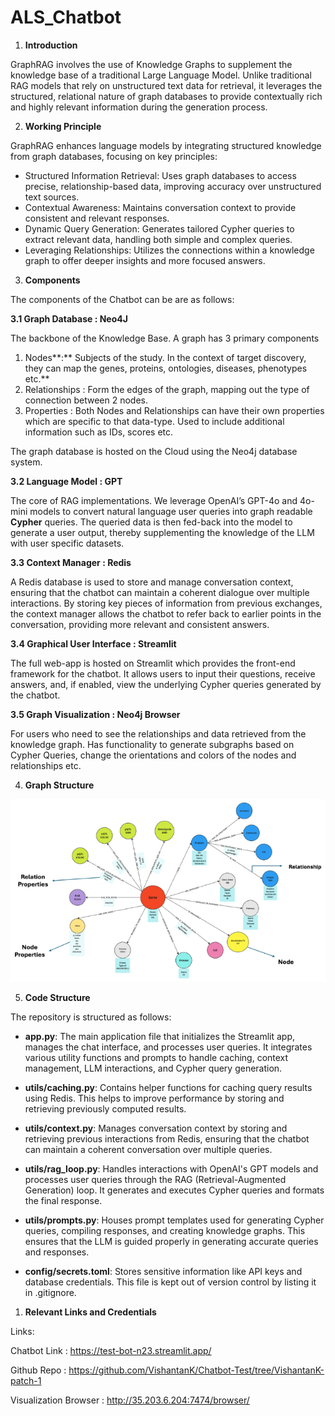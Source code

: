 # ALS_Chatbot

1. **Introduction**

GraphRAG involves the use of Knowledge Graphs to supplement the knowledge base of a traditional Large Language Model. Unlike traditional RAG models that rely on unstructured text data for retrieval, it leverages the structured, relational nature of graph databases to provide contextually rich and highly relevant information during the generation process.


2. **Working Principle**

GraphRAG enhances language models by integrating structured knowledge from graph databases, focusing on key principles:

- Structured Information Retrieval: Uses graph databases to access precise, relationship-based data, improving accuracy over unstructured text sources.
- Contextual Awareness: Maintains conversation context to provide consistent and relevant responses.
- Dynamic Query Generation: Generates tailored Cypher queries to extract relevant data, handling both simple and complex queries.
- Leveraging Relationships: Utilizes the connections within a knowledge graph to offer deeper insights and more focused answers.

3. **Components**

The components of the Chatbot can be are as follows:

**3.1     Graph Database : Neo4J**

The backbone of the Knowledge Base. A graph has 3 primary components

1. Nodes**:** Subjects of the study. In the context of target discovery, they can map the genes, proteins, ontologies, diseases, phenotypes etc.**     
1. Relationships : Form the edges of the graph, mapping out the type of connection between 2 nodes.
1. Properties : Both Nodes and Relationships can have their own properties which are specific to that data-type. Used to include additional information such as IDs, scores etc.

The graph database is hosted on the Cloud using the Neo4j database system.

**3.2    Language Model : GPT**

The core of RAG implementations. We leverage OpenAI’s GPT-4o and 4o-mini models to convert natural language user queries into graph readable **Cypher** queries. The queried data is then fed-back into the model to generate a user output, thereby supplementing the knowledge of the LLM with user specific datasets.

**3.3   Context Manager : Redis**

A Redis database is used to store and manage conversation context, ensuring that the chatbot can maintain a coherent dialogue over multiple interactions. By storing key pieces of information from previous exchanges, the context manager allows the chatbot to refer back to earlier points in the conversation, providing more relevant and consistent answers.


**3.4   Graphical User Interface : Streamlit**

The full web-app is hosted on Streamlit which provides the front-end framework for the chatbot. It allows users to input their questions, receive answers, and, if enabled, view the underlying Cypher queries generated by the chatbot.

**3.5   Graph Visualization : Neo4j Browser**

For users who need to see the relationships and data retrieved from the knowledge graph. Has functionality to generate subgraphs based on Cypher Queries, change the orientations and colors of the nodes and relationships etc.

4. **Graph Structure**

![](graph_Schema.png)


5. **Code Structure**

The repository is structured as follows:

- **app.py**: The main application file that initializes the Streamlit app, manages the chat interface, and processes user queries. It integrates various utility functions and prompts to handle caching, context management, LLM interactions, and Cypher query generation.

- **utils/caching.py**: Contains helper functions for caching query results using Redis. This helps to improve performance by storing and retrieving previously computed results.

- **utils/context.py**: Manages conversation context by storing and retrieving previous interactions from Redis, ensuring that the chatbot can maintain a coherent conversation over multiple queries.

- **utils/rag\_loop.py**: Handles interactions with OpenAI's GPT models and processes user queries through the RAG (Retrieval-Augmented Generation) loop. It generates and executes Cypher queries and formats the final response.

- **utils/prompts.py**: Houses prompt templates used for generating Cypher queries, compiling responses, and creating knowledge graphs. This ensures that the LLM is guided properly in generating accurate queries and responses.

- **config/secrets.toml**: Stores sensitive information like API keys and database credentials. This file is kept out of version control by listing it in .gitignore.



1. **Relevant Links and Credentials**

Links:

Chatbot Link : <https://test-bot-n23.streamlit.app/>

Github Repo : <https://github.com/VishantanK/Chatbot-Test/tree/VishantanK-patch-1>

Visualization Browser : <http://35.203.6.204:7474/browser/>

